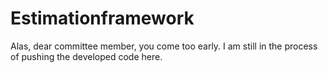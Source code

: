 # Estimationframework

Alas, dear committee member, you come too early. I am still in the process of pushing the developed code here.
